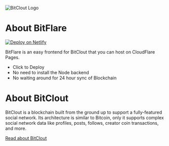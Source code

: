 ![BitClout Logo](https://bitclout.com/assets/img/camelcase_logo.svg)

# About BitFlare

[![Deploy on Netlify](https://www.netlify.com/img/deploy/button.svg)](https://app.netlify.com/start/deploy?repository=https://github.com/devclout/BitFlare)

BitFlare is an easy frontend for BitClout that you can host on CloudFlare Pages.

* Click to Deploy
* No need to install the Node backend
* No waiting around for 24 hour sync of Blockchain


# About BitClout
BitClout is a blockchain built from the ground up to support a fully-featured
social network. Its architecture is similar to Bitcoin, only it supports complex
social network data like profiles, posts, follows, creator coin transactions, and
more.

[Read about BitClout](https://docs.bitclout.com/)
